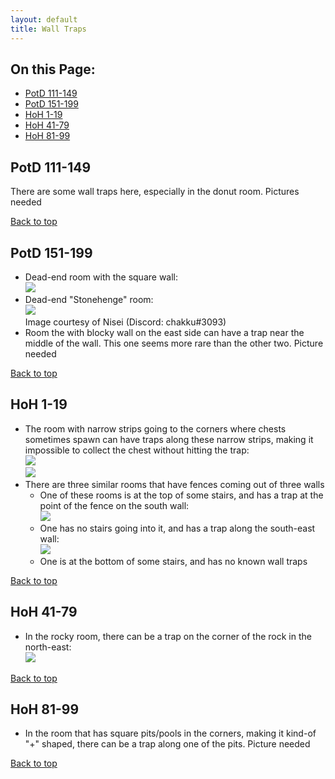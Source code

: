 ```yaml
---
layout: default
title: Wall Traps
---
```


## On this Page:

* [PotD 111-149](#potd-111-149)
* [PotD 151-199](#potd-151-199)
* [HoH 1-19](#hoh-1-19)
* [HoH 41-79](#hoh-41-79)
* [HoH 81-99](#hoh-81-99)

## PotD 111-149

<div class="surfacePane" markdown="1">

There are some wall traps here, especially in the donut room. Pictures needed

[Back to top](#top)
</div>

## PotD 151-199

<div class="surfacePane" markdown="1">

* Dead-end room with the square wall:
  <br><img class="noteImage" src="{{ '/assets/images/wall_traps/potd_151_1.png' | relative_url }}">
* Dead-end "Stonehenge" room:
  <br><img class="noteImage" src="{{ '/assets/images/wall_traps/potd_151_2.png' | relative_url }}">
  <br>Image courtesy of Nisei (Discord: chakku#3093)
* Room the with blocky wall on the east side can have a trap near the middle of
  the wall. This one seems more rare than the other two. Picture needed

[Back to top](#top)
</div>

## HoH 1-19

<div class="surfacePane" markdown="1">

* The room with narrow strips going to the corners where chests sometimes spawn
  can have traps along these narrow strips, making it impossible to collect the
  chest without hitting the trap:
  <br><img class="noteImage" src="{{ '/assets/images/wall_traps/hoh_1_1.png' | relative_url }}">
  <br><img class="noteImage" src="{{ '/assets/images/wall_traps/hoh_1_3.png' | relative_url }}">
* There are three similar rooms that have fences coming out of three walls
  * One of these rooms is at the top of some stairs, and has a trap at the
    point of the fence on the south wall:
    <br><img class="noteImage" src="{{ '/assets/images/wall_traps/hoh_1_2.png' | relative_url }}">
  * One has no stairs going into it, and has a trap along the south-east wall:
    <br><img class="noteImage" src="{{ '/assets/images/wall_traps/hoh_1_4.png' | relative_url }}">
  * One is at the bottom of some stairs, and has no known wall traps

[Back to top](#top)
</div>

## HoH 41-79

<div class="surfacePane" markdown="1">

* In the rocky room, there can be a trap on the corner of the rock in the
  north-east:
  <br><img class="noteImage" src="{{ '/assets/images/wall_traps/hoh_41_1.png' | relative_url }}">

[Back to top](#top)
</div>

## HoH 81-99

<div class="surfacePane" markdown="1">

* In the room that has square pits/pools in the corners, making it kind-of "+"
  shaped, there can be a trap along one of the pits. Picture needed

[Back to top](#top)
</div>
